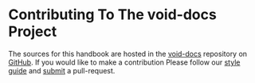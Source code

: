 # Contributing To The void-docs Project

The sources for this handbook are hosted in the
[void-docs](https://github.com/void-linux/void-docs) repository on
[GitHub](https://github.com). If you would like to make a contribution Please
follow our [style guide](./style-guide.md) and [submit](./submitting.md) a
pull-request.

